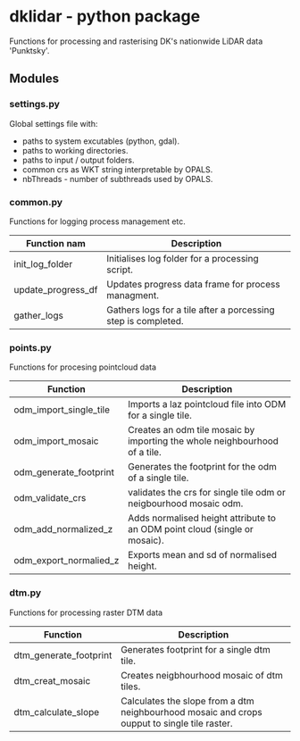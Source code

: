 # dklidar - python package 
Functions for processing and rasterising DK's nationwide LiDAR data 'Punktsky'.

## Modules

### settings.py
Global settings file with:
- paths to system excutables (python, gdal).
- paths to working directories.
- paths to input / output folders.
- common crs as WKT string interpretable by OPALS.
- nbThreads - number of subthreads used by OPALS.

### common.py
Functions for logging process management etc.

Function nam| Description
--- | ---
init_log_folder | Initialises log folder for a processing script.
update_progress_df | Updates progress data frame for process managment.
gather_logs | Gathers logs for a tile after a porcessing step is completed.

### points.py
Functions for procesing pointcloud data

Function | Description
--- | ---
odm_import_single_tile | Imports a laz pointcloud file into ODM for a single tile.
odm_import_mosaic | Creates an odm tile mosaic by importing the whole neighbourhood of a tile.
odm_generate_footprint | Generates the footprint for the odm of a single tile.
odm_validate_crs | validates the crs for single tile odm or neigbourhood mosaic odm.
odm_add_normalized_z | Adds normalised height attribute to an ODM point cloud (single or mosaic).
odm_export_normalied_z | Exports mean and sd of normalised height.

### dtm.py
Functions for processing raster DTM data

Function | Description
--- | ---
dtm_generate_footprint | Generates footprint for a single dtm tile.
dtm_creat_mosaic | Creates neigbhourhood mosaic of dtm tiles.
dtm_calculate_slope | Calculates the slope from a dtm neighbourhood mosaic and crops oupput to single tile raster.
